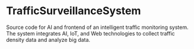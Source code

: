# TrafficSurveillanceSystem

Source code for AI and frontend of an intelligent traffic monitoring system. The system integrates AI, IoT, and Web technologies to collect traffic density data and analyze big data.
